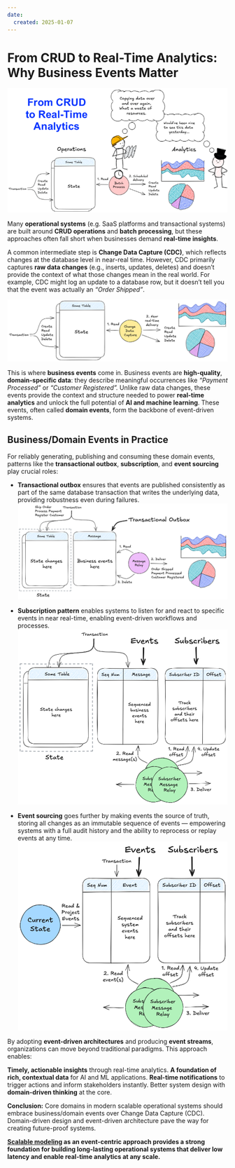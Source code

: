 ```yaml
---
date:
  created: 2025-01-07
---
```


# From CRUD to Real-Time Analytics: Why Business Events Matter
![20250107-0.png](images/20250107-0.png)

Many **operational systems** (e.g. SaaS platforms and transactional systems) are built around **CRUD operations** and **batch processing**, but these approaches often fall short when businesses demand **real-time insights**.

A common intermediate step is **Change Data Capture (CDC)**, which reflects changes at the database level in near-real time. However, CDC primarily captures **raw data changes** (e.g., inserts, updates, deletes) and doesn’t provide the context of what those changes mean in the real world. For example, CDC might log an update to a database row, but it doesn’t tell you that the event was actually an *“Order Shipped”*.

![20250107-1.png](images/20250107-1.png)

This is where **business events** come in. Business events are **high-quality**, **domain-specific data**: they describe meaningful occurrences like _“Payment Processed”_ or _“Customer Registered”._ Unlike raw data changes, these events provide the context and structure needed to power **real-time analytics** and unlock the full potential of **AI and machine learning**. These events, often called **domain events**, form the backbone of event-driven systems.

## Business/Domain Events in Practice

For reliably generating, publishing and consuming these domain events, patterns like the **transactional outbox**, **subscription**, and **event sourcing** play crucial roles:

* **Transactional outbox** ensures that events are published consistently as part of the same database transaction that writes the underlying data, providing robustness even during failures.
![20250107-2.png](images/20250107-2.png)


* **Subscription pattern** enables systems to listen for and react to specific events in near real-time, enabling event-driven workflows and processes.
![20250107-3.png](images/20250107-3.png)


* **Event sourcing** goes further by making events the source of truth, storing all changes as an immutable sequence of events — empowering systems with a full audit history and the ability to reprocess or replay events at any time.
![20250107-4.png](images/20250107-4.png)


By adopting **event-driven architectures** and producing **event streams**, organizations can move beyond traditional paradigms. This approach enables:

**Timely, actionable insights** through real-time analytics.
**A foundation of rich, contextual data** for AI and ML applications.
**Real-time notifications** to trigger actions and inform stakeholders instantly.
Better system design with **domain-driven thinking** at the core.

**Conclusion:** Core domains in modern scalable operational systems should embrace business/domain events over Change Data Capture (CDC). Domain-driven design and event-driven architecture pave the way for creating future-proof systems.

**[Scalable modeling](../../index.md) as an event-centric approach provides a strong foundation for building long-lasting operational systems that deliver low latency and enable real-time analytics at any scale.**